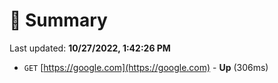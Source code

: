 # 📖 Summary
Last updated: **10/27/2022, 1:42:26 PM**

- `GET` [https://google.com](https://google.com) - **Up** (306ms)

